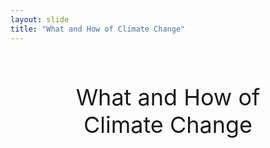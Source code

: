 ```yaml
---
layout: slide
title: "What and How of Climate Change"
---
```


<style>
  .slide-container {
    position: relative;
    text-align: center;
    height: 100%;
    display: flex;
    flex-direction: column;
    justify-content: space-between;
    padding: 10% 10%;
  }
  
  .title {
    font-size: 36px;
    margin-bottom: 1em;
  }

  .presenters {
    position: absolute;
    bottom: 0;
    left: 0;
    margin-bottom: 2em;
  }
</style>

<div class="slide-container">
  <div class="title">What and How of Climate Change</div>
  <hr>
  <div class="presenters">
    Aravindhan Nagarajan<br>
    Assistant Professor, Azim Premji University, Bengaluru<br>
    Sandeep Mahato<br>
    Consultant, Climate Change, MSSRF
  </div>
</div>
